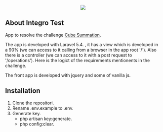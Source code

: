 <p align="center"><img src="https://laravel.com/assets/img/components/logo-laravel.svg"></p>

## About Integro Test

App to resolve the challenge [Cube Summation](https://www.hackerrank.com/challenges/cube-summation).

The app is developed with Laravel 5.4. , it has a view which is developed in a 90%  (we can access to it calling from a browser in the app root '/'). Also there is a controller (we can access to it with a post request to '/operations'). Here is the logict of the requirements mentionents in the challenge.

The front app is developed with jquery and some of vanilla js.


## Installation

1. Clone the repositori.
2. Rename .env.example to .env.
3. Generate key.
    - php artisan key:generate.
    - php config:clear.


